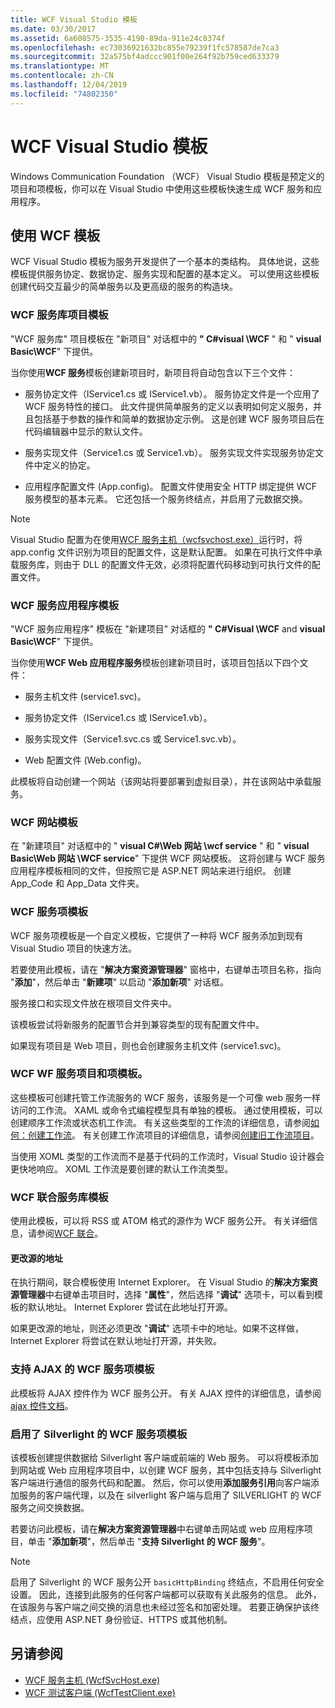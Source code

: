 ```yaml
---
title: WCF Visual Studio 模板
ms.date: 03/30/2017
ms.assetid: 6a608575-3535-4190-89da-911e24c8374f
ms.openlocfilehash: ec73036921632bc855e79239f1fc578587de7ca3
ms.sourcegitcommit: 32a575bf4adccc901f00e264f92b759ced633379
ms.translationtype: MT
ms.contentlocale: zh-CN
ms.lasthandoff: 12/04/2019
ms.locfileid: "74802350"
---
```

# <a name="wcf-visual-studio-templates"></a>WCF Visual Studio 模板
Windows Communication Foundation （WCF） Visual Studio 模板是预定义的项目和项模板，你可以在 Visual Studio 中使用这些模板快速生成 WCF 服务和应用程序。  
  
## <a name="using-the-wcf-templates"></a>使用 WCF 模板  
 WCF Visual Studio 模板为服务开发提供了一个基本的类结构。 具体地说，这些模板提供服务协定、数据协定、服务实现和配置的基本定义。 可以使用这些模板创建代码交互最少的简单服务以及更高级的服务的构造块。  
  
### <a name="wcf-service-library-project-template"></a>WCF 服务库项目模板  
 "WCF 服务库" 项目模板在 "新项目" 对话框中的 **" C#visual \WCF** " 和 " **visual Basic\WCF**" 下提供。  
  
 当你使用**WCF 服务**模板创建新项目时，新项目将自动包含以下三个文件：  
  
- 服务协定文件（IService1.cs 或 IService1.vb）。 服务协定文件是一个应用了 WCF 服务特性的接口。 此文件提供简单服务的定义以表明如何定义服务，并且包括基于参数的操作和简单的数据协定示例。 这是创建 WCF 服务项目后在代码编辑器中显示的默认文件。  
  
- 服务实现文件（Service1.cs 或 Service1.vb）。 服务实现文件实现服务协定文件中定义的协定。  
  
- 应用程序配置文件 (App.config)。 配置文件使用安全 HTTP 绑定提供 WCF 服务模型的基本元素。 它还包括一个服务终结点，并启用了元数据交换。  
  
> [!NOTE]
> Visual Studio 配置为在使用[WCF 服务主机（wcfsvchost.exe）](wcf-service-host-wcfsvchost-exe.md)运行时，将 app.config 文件识别为项目的配置文件，这是默认配置。 如果在可执行文件中承载服务库，则由于 DLL 的配置文件无效，必须将配置代码移动到可执行文件的配置文件。  
  
### <a name="wcf-service-application-template"></a>WCF 服务应用程序模板  
 "WCF 服务应用程序" 模板在 "新建项目" 对话框的 **" C#Visual \WCF** and **visual Basic\WCF**" 下提供。  
  
 当你使用**WCF Web 应用程序服务**模板创建新项目时，该项目包括以下四个文件：  
  
- 服务主机文件 (service1.svc)。  
  
- 服务协定文件（IService1.cs 或 IService1.vb）。  
  
- 服务实现文件（Service1.svc.cs 或 Service1.svc.vb）。  
  
- Web 配置文件 (Web.config)。  
  
 此模板将自动创建一个网站（该网站将要部署到虚拟目录），并在该网站中承载服务。  
  
### <a name="wcf-web-site-template"></a>WCF 网站模板  
 在 "新建项目" 对话框中的 " **visual C#\Web 网站 \wcf service** " 和 " **visual Basic\Web 网站 \WCF service**" 下提供 WCF 网站模板。 这将创建与 WCF 服务应用程序模板相同的文件，但按照它是 ASP.NET 网站来进行组织。 创建 App_Code 和 App_Data 文件夹。  
  
### <a name="wcf-service-item-template"></a>WCF 服务项模板  
 WCF 服务项模板是一个自定义模板，它提供了一种将 WCF 服务添加到现有 Visual Studio 项目的快速方法。  
  
 若要使用此模板，请在 "**解决方案资源管理器**" 窗格中，右键单击项目名称，指向 "**添加**"，然后单击 "**新建项**" 以启动 "**添加新项**" 对话框。  
  
 服务接口和实现文件放在根项目文件夹中。  
  
 该模板尝试将新服务的配置节合并到兼容类型的现有配置文件中。  
  
 如果现有项目是 Web 项目，则也会创建服务主机文件 (service1.svc)。  
  
### <a name="wcf-wf-service-project-and-item-template"></a>WCF WF 服务项目和项模板。  
 这些模板可创建托管工作流服务的 WCF 服务，该服务是一个可像 web 服务一样访问的工作流。 XAML 或命令式编程模型具有单独的模板。 通过使用模板，可以创建顺序工作流或状态机工作流。 有关这些类型的工作流的详细信息，请参阅[如何：创建工作流](../windows-workflow-foundation/how-to-create-a-workflow.md)。 有关创建工作流项目的详细信息，请参阅[创建旧工作流项目](/visualstudio/workflow-designer/developing-applications-with-the-workflow-designer)。  
  
 当使用 XOML 类型的工作流而不是基于代码的工作流时，Visual Studio 设计器会更快地响应。 XOML 工作流是要创建的默认工作流类型。  
  
### <a name="wcf-syndication-service-library-template"></a>WCF 联合服务库模板  
 使用此模板，可以将 RSS 或 ATOM 格式的源作为 WCF 服务公开。 有关详细信息，请参阅[WCF 联合](./feature-details/wcf-syndication.md)。  
  
#### <a name="changing-the-address-of-the-feed"></a>更改源的地址  
 在执行期间，联合模板使用 Internet Explorer。 在 Visual Studio 的**解决方案资源管理器**中右键单击项目时，选择 "**属性**"，然后选择 "**调试**" 选项卡，可以看到模板的默认地址。 Internet Explorer 尝试在此地址打开源。  
  
 如果更改源的地址，则还必须更改 "**调试**" 选项卡中的地址。如果不这样做，Internet Explorer 将尝试在默认地址打开源，并失败。  
  
### <a name="ajax-enabled-wcf-service-item-template"></a>支持 AJAX 的 WCF 服务项模板  
 此模板将 AJAX 控件作为 WCF 服务公开。 有关 AJAX 控件的详细信息，请参阅[ajax 控件文档](https://docs.microsoft.com/aspnet/ajax/)。  
  
### <a name="silverlight-enabled-wcf-service-item-template"></a>启用了 Silverlight 的 WCF 服务项模板  
 该模板创建提供数据给 Silverlight 客户端或前端的 Web 服务。 可以将模板添加到网站或 Web 应用程序项目中，以创建 WCF 服务，其中包括支持与 Silverlight 客户端进行通信的服务代码和配置。 然后，你可以使用**添加服务引用**向客户端添加服务的客户端代理，以及在 silverlight 客户端与启用了 SILVERLIGHT 的 WCF 服务之间交换数据。  
  
 若要访问此模板，请在**解决方案资源管理器**中右键单击网站或 web 应用程序项目，单击 "**添加新项**"，然后单击 "**支持 Silverlight 的 WCF 服务**"。  
  
> [!NOTE]
> 启用了 Silverlight 的 WCF 服务公开 `basicHttpBinding` 终结点，不启用任何安全设置。 因此，连接到此服务的任何客户端都可以获取有关此服务的信息。 此外，在该服务与客户端之间交换的消息也未经过签名和加密处理。 若要正确保护该终结点，应使用 ASP.NET 身份验证、HTTPS 或其他机制。  
  
## <a name="see-also"></a>另请参阅

- [WCF 服务主机 (WcfSvcHost.exe)](wcf-service-host-wcfsvchost-exe.md)
- [WCF 测试客户端 (WcfTestClient.exe)](wcf-test-client-wcftestclient-exe.md)
